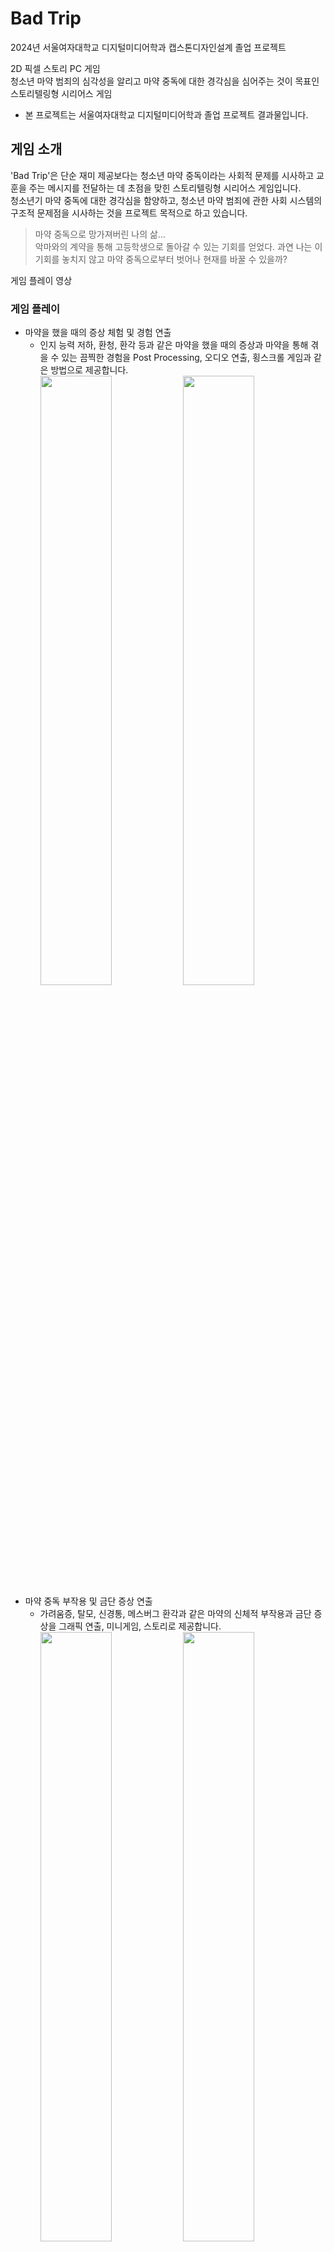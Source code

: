 # Bad Trip
2024년 서울여자대학교 디지털미디어학과 캡스톤디자인설계 졸업 프로젝트<br/>

2D 픽셀 스토리 PC 게임<br/>
청소년 마약 범죄의 심각성을 알리고 마약 중독에 대한 경각심을 심어주는 것이 목표인 스토리텔링형 시리어스 게임<br/>
* 본 프로젝트는 서울여자대학교 디지털미디어학과 졸업 프로젝트 결과물입니다.

## 게임 소개
'Bad Trip'은 단순 재미 제공보다는 청소년 마약 중독이라는 사회적 문제를 시사하고 교훈을 주는 메시지를 전달하는 데 초점을 맞힌 스토리텔링형 시리어스 게임입니다.<br>
청소년기 마약 중독에 대한 경각심을 함양하고, 청소년 마약 범죄에 관한 사회 시스템의 구조적 문제점을 시사하는 것을 프로젝트 목적으로 하고 있습니다. <br/>

> 마약 중독으로 망가져버린 나의 삶...<br/>
> 악마와의 계약을 통해 고등학생으로 돌아갈 수 있는 기회를 얻었다. 과연 나는 이 기회를 놓치지 않고 마약 중독으로부터 벗어나 현재를 바꿀 수 있을까?

게임 플레이 영상<br/>
### 게임 플레이
* 마약을 했을 때의 증상 체험 및 경험 연출
  * 인지 능력 저하, 환청, 환각 등과 같은 마약을 했을 때의 증상과 마약을 통해 겪을 수 있는 끔찍한 경험을 Post Processing, 오디오 연출, 횡스크롤 게임과 같은 방법으로 제공합니다.
  <br/><img width="50%" src="https://github.com/user-attachments/assets/69e6011a-d0f9-4444-8180-b3e8b3d8cf41"/><img width="50%" src="https://github.com/user-attachments/assets/0526926f-d0b7-4fa6-8133-817cb939c6a7"/>
* 마약 중독 부작용 및 금단 증상 연출
  *  가려움증, 탈모, 신경통, 메스버그 환각과 같은 마약의 신체적 부작용과 금단 증상을 그래픽 연출, 미니게임, 스토리로 제공합니다.
  <br/><img width="50%" src="https://github.com/user-attachments/assets/c29e0e77-6f84-4a1d-87fe-d450a148165f"/><img width="50%" src="https://github.com/user-attachments/assets/007ab649-ffae-4da2-aa9c-ca6a6d613e25"/>
* 미니게임
  * 메스버그 미니게임, 몬스터와의 전투, 마약 중독 치료 미니게임 통해 게임의 재미를 제공합니다.
  <br/><img width="50%" src="https://github.com/user-attachments/assets/03938cdb-fa7c-41ce-984d-28878e01243c"/><img width="50%" src="https://github.com/user-attachments/assets/7704d661-ffbc-408d-b1c1-84f91c5d53db"/>
* 멀티 엔딩 연출
  * 마약의 작용, 부작용으로 인해 여러 갈림길에서 맞게 되는 다양한 배드 엔딩을 연출하여 사용자가 마약의 위험성을 체감하도록 합니다.
  <br/><img width="50%" src="https://github.com/user-attachments/assets/305703fd-4eda-4153-8269-6c77c384a4f9"/><img width="50%" src="https://github.com/user-attachments/assets/b7a51178-8a9b-44df-b7c8-911a7d0d3da0"/>
## 프로젝트 개요
### 개발 기간
* 2024.03 - 2024.12 (약 9개월)
### 개발 환경
* Unity 2022.3.11f1
* Fungus
### 수행업무
프로젝트 팀원은 5명으로 그 중 개발에 참여하여 다음과 같은 부분을 담당하였습니다.
* 사운드 시스템 제작
  * ScriptableObject를 활용한 오디오 데이터(오디오 번호, 오디오 클립, 루프 유무, 볼륨, 오디오 믹서 등) 관리
  * 맵 Scene과 Initialization Scene의 독립성 유지를 위해 ScriptableObject를 이벤트 채널로 사용하여 오디오 재생
* Fungus를 활용한 대사 출력 및 이벤트 호출 등 스토리 진행 관련 제작
  * 대사 입력 및 컷씬 이동 제작
  * 스토리 진행 관련 이벤트 Fungus command 커스텀 제작
  * ScriptableObject를 활용한 스토리 진행 데이터 관리
  * 스토리 진행 애니메이션 제작
* Post Processing을 활용한 환각 효과 제작
  * Coroutine을 활용한 점진적 환각 효과 제작
* 씬 이동 시스템 제작
  * ScriptableObject를 활용한 씬 데이터 관리
* 세이브 시스템 제작
  * Json을 활용한 세이브 파일 관리
  * 불러오기 / 저장하기 제작
* 신경 세포 연결 퍼즐 미니게임 제작
* Player 데이터 관리
  * ScriptableObject를 활용한 Player 데이터 관리
## 프로젝트 성과
* 서울여자대학교 디지털미디어학과 제 7회 졸업전시회 참여
* 한국저작권위원회 등록
